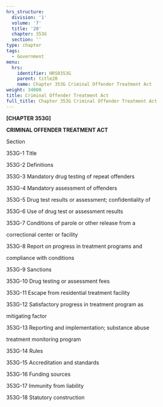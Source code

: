```yaml
---
hrs_structure:
  division: '1'
  volume: '7'
  title: '20'
  chapter: 353G
  section: ''
type: chapter
tags:
  - Government
menu:
  hrs:
    identifier: HRS0353G
    parent: title20
    name: Chapter 353G Criminal Offender Treatment Act
weight: 34000
title: Criminal Offender Treatment Act
full_title: Chapter 353G Criminal Offender Treatment Act
---
```

**[CHAPTER 353G]**

**CRIMINAL OFFENDER TREATMENT ACT**

Section

353G-1 Title

353G-2 Definitions

353G-3 Mandatory drug testing of repeat offenders

353G-4 Mandatory assessment of offenders

353G-5 Drug test results or assessment; confidentiality of

353G-6 Use of drug test or assessment results

353G-7 Conditions of parole or other release from a

correctional center or facility

353G-8 Report on progress in treatment programs and

compliance with conditions

353G-9 Sanctions

353G-10 Drug testing or assessment fees

353G-11 Escape from residential treatment facility

353G-12 Satisfactory progress in treatment program as

mitigating factor

353G-13 Reporting and implementation; substance abuse

treatment monitoring program

353G-14 Rules

353G-15 Accreditation and standards

353G-16 Funding sources

353G-17 Immunity from liability

353G-18 Statutory construction